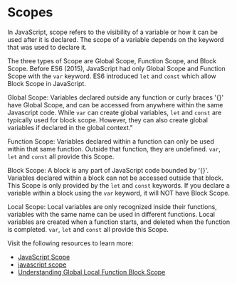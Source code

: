 # Scopes

In JavaScript, scope refers to the visibility of a variable or how it can be used after it is declared. The scope of a variable depends on the keyword that was used to declare it.

The three types of Scope are Global Scope, Function Scope, and Block Scope. Before ES6 (2015), JavaScript had only Global Scope and Function Scope with the `var` keyword. ES6 introduced `let` and `const` which allow Block Scope in JavaScript.

Global Scope: Variables declared outside any function or curly braces '{}' have Global Scope, and can be accessed from anywhere within the same Javascript code. While `var` can create global variables, `let` and `const` are typically used for block scope. However, they can also create global variables if declared in the global context."

Function Scope: Variables declared within a function can only be used within that same function. Outside that function, they are undefined. `var`, `let` and `const` all provide this Scope.

Block Scope: A block is any part of JavaScript code bounded by '{}'. Variables declared within a block can not be accessed outside that block. This Scope is only provided by the `let` and `const` keywords. If you declare a variable within a block using the `var` keyword, it will NOT have Block Scope.

Local Scope: Local variables are only recognized inside their functions, variables with the same name can be used in different functions. Local variables are created when a function starts, and deleted when the function is completed. `var`, `let` and `const` all provide this Scope.

Visit the following resources to learn more:

- [JavaScript Scope](https://www.w3schools.com/js/js_scope.asp)
- [javascript scope](https://wesbos.com/javascript/03-the-tricky-bits/scope)
- [Understanding Global Local Function Block Scope](https://www.youtube.com/watch?v=_E96W6ivHng)

